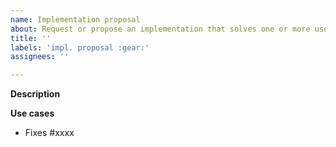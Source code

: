 ```yaml
---
name: Implementation proposal
about: Request or propose an implementation that solves one or more use cases.
title: ''
labels: 'impl. proposal :gear:'
assignees: ''

---
```


**Description**

<!-- Describe the implementation proposal's functionality here -->


**Use cases**

<!-- Link at least one use case issue ID which would be solved by this implementation proposal -->

* Fixes #xxxx
